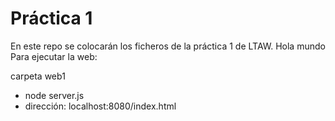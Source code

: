 # Práctica 1

En este repo se colocarán los ficheros de la práctica 1 de LTAW.
Hola mundo
Para ejecutar la web:

carpeta web1
- node server.js
- dirección: localhost:8080/index.html
